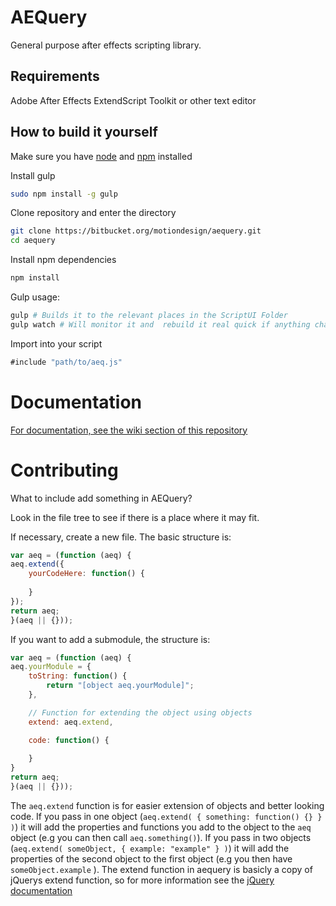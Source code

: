 AEQuery
==========

General purpose after effects scripting library.

Requirements
------------

Adobe After Effects
ExtendScript Toolkit or other text editor

How to build it yourself
------------------------

Make sure you have [node](https://nodejs.org) and [npm](https://www.npmjs.com) installed

Install gulp
```bash
sudo npm install -g gulp
```

Clone repository and enter the directory
```bash    
git clone https://bitbucket.org/motiondesign/aequery.git
cd aequery
```

Install npm dependencies
```bash
npm install
```

Gulp usage:
```bash
gulp # Builds it to the relevant places in the ScriptUI Folder  
gulp watch # Will monitor it and  rebuild it real quick if anything changes  
```

Import into your script
```javascript
#include "path/to/aeq.js"
```

# Documentation
[For documentation, see the wiki section of this repository](https://bitbucket.org/motiondesign/aequery/wiki/Home)

# Contributing
What to include add something in AEQuery?

Look in the file tree to see if there is a place where it may fit.

If necessary, create a new file. The basic structure is:
```javascript
var aeq = (function (aeq) {
aeq.extend({
	yourCodeHere: function() {
	
	}
});
return aeq;
}(aeq || {}));
```
If you want to add a submodule, the structure is:
```javascript
var aeq = (function (aeq) {
aeq.yourModule = {
	toString: function() {
		return "[object aeq.yourModule]";
	},

	// Function for extending the object using objects
	extend: aeq.extend,

	code: function() {
	
	}
}
return aeq;
}(aeq || {}));
```

The `aeq.extend` function is for easier extension of objects and better looking code. If you pass in one object (`aeq.extend( { something: function() {} } )`) it will add the properties and functions you add to the object to the `aeq` object (e.g you can then call `aeq.something()`). If you pass in two objects (`aeq.extend( someObject, { example: "example" } )`) it will add the properties of the second object to the first object (e.g you then have `someObject.example` ). The extend function in aequery is basicly a copy of jQuerys extend function, so for more information see the [jQuery documentation](https://api.jquery.com/jquery.extend/)